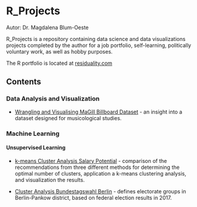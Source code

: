 # R_Projects
Autor: Dr. Magdalena Blum-Oeste

R_Projects is a repository containing data science and data visualizations projects completed by the author for a job portfolio, self-learning, politically voluntary work, as well as hobby purposes.

The R portfolio is located at [residuality.com](https://www.residuality.com/portfolio/)

## Contents

### Data Analysis and Visualization

* [Wrangling and Visualising MaGill Billboard Dataset](https://github.com/blumoestit/R_Projects/tree/master/1.%20Wrangling%20and%20Visualising%20MaGill%20Billboard%20Dataset) - an insight into a dataset designed for musicological studies.


### Machine Learning

#### Unsupervised Learning

* [k-means Cluster Analysis Salary Potential](https://github.com/blumoestit/R_Projects/tree/master/2.%20k-means%20Cluster%20Analysis%20Salary%20Potential) - comparison of the recommendations from three different methods for determining the optimal number of clusters, application a k-means clustering analysis, and visualization the results.

* [Cluster Analysis Bundestagswahl Berlin](https://github.com/blumoestit/R_Projects/tree/master/3.%20Cluster%20Analysis%20Bundestagswahl%20Berlin) - defines electorate groups in Berlin-Pankow district, based on federal election results in 2017.
